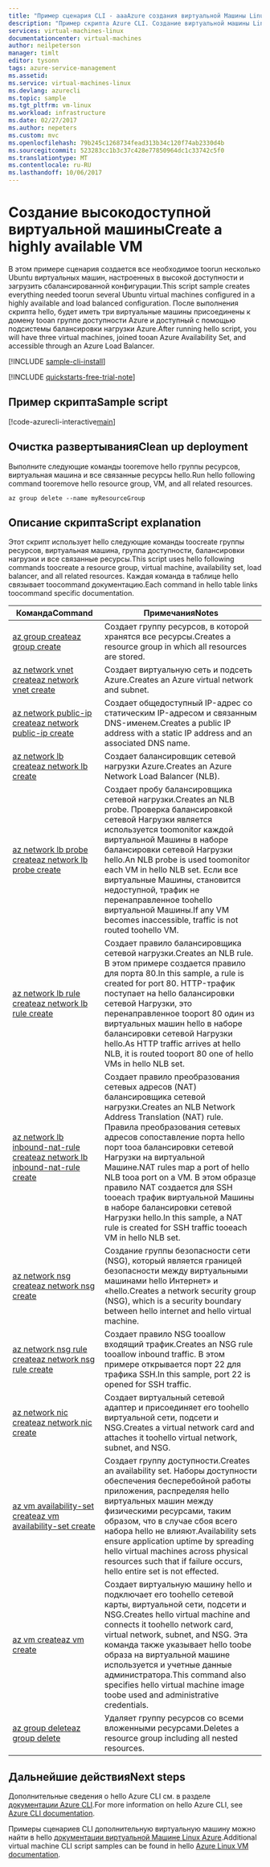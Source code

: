 ```yaml
---
title: "Пример сценария CLI - aaaAzure создания виртуальной Машины Linux с балансировкой сетевой Нагрузки | Документы Microsoft"
description: "Пример скрипта Azure CLI. Создание виртуальной машины Linux с помощью NLB"
services: virtual-machines-linux
documentationcenter: virtual-machines
author: neilpeterson
manager: timlt
editor: tysonn
tags: azure-service-management
ms.assetid: 
ms.service: virtual-machines-linux
ms.devlang: azurecli
ms.topic: sample
ms.tgt_pltfrm: vm-linux
ms.workload: infrastructure
ms.date: 02/27/2017
ms.author: nepeters
ms.custom: mvc
ms.openlocfilehash: 79b245c1268734fead313b34c120f74ab2330d4b
ms.sourcegitcommit: 523283cc1b3c37c428e77850964dc1c33742c5f0
ms.translationtype: MT
ms.contentlocale: ru-RU
ms.lasthandoff: 10/06/2017
---
```

# <a name="create-a-highly-available-vm"></a><span data-ttu-id="2cd1e-103">Создание высокодоступной виртуальной машины</span><span class="sxs-lookup"><span data-stu-id="2cd1e-103">Create a highly available VM</span></span>

<span data-ttu-id="2cd1e-104">В этом примере сценария создается все необходимое toorun несколько Ubuntu виртуальных машин, настроенных в высокой доступности и загрузить сбалансированной конфигурации.</span><span class="sxs-lookup"><span data-stu-id="2cd1e-104">This script sample creates everything needed toorun several Ubuntu virtual machines configured in a highly available and load balanced configuration.</span></span> <span data-ttu-id="2cd1e-105">После выполнения скрипта hello, будет иметь три виртуальные машины присоединены к домену tooan группе доступности Azure и доступный с помощью подсистемы балансировки нагрузки Azure.</span><span class="sxs-lookup"><span data-stu-id="2cd1e-105">After running hello script, you will have three virtual machines, joined tooan Azure Availability Set, and accessible through an Azure Load Balancer.</span></span> 

[!INCLUDE [sample-cli-install](../../../includes/sample-cli-install.md)]

[!INCLUDE [quickstarts-free-trial-note](../../../includes/quickstarts-free-trial-note.md)]

## <a name="sample-script"></a><span data-ttu-id="2cd1e-106">Пример скрипта</span><span class="sxs-lookup"><span data-stu-id="2cd1e-106">Sample script</span></span>

[!code-azurecli-interactive[main](../../../cli_scripts/virtual-machine/create-vm-nlb/create-vm-nlb.sh "Quick Create VM")]

## <a name="clean-up-deployment"></a><span data-ttu-id="2cd1e-107">Очистка развертывания</span><span class="sxs-lookup"><span data-stu-id="2cd1e-107">Clean up deployment</span></span> 

<span data-ttu-id="2cd1e-108">Выполните следующие команды tooremove hello группы ресурсов, виртуальная машина и все связанные ресурсы hello.</span><span class="sxs-lookup"><span data-stu-id="2cd1e-108">Run hello following command tooremove hello resource group, VM, and all related resources.</span></span>

```azurecli-interactive 
az group delete --name myResourceGroup
```

## <a name="script-explanation"></a><span data-ttu-id="2cd1e-109">Описание скрипта</span><span class="sxs-lookup"><span data-stu-id="2cd1e-109">Script explanation</span></span>

<span data-ttu-id="2cd1e-110">Этот скрипт использует hello следующие команды toocreate группы ресурсов, виртуальная машина, группа доступности, балансировки нагрузки и все связанные ресурсы.</span><span class="sxs-lookup"><span data-stu-id="2cd1e-110">This script uses hello following commands toocreate a resource group, virtual machine, availability set, load balancer, and all related resources.</span></span> <span data-ttu-id="2cd1e-111">Каждая команда в таблице hello связывает toocommand документацию.</span><span class="sxs-lookup"><span data-stu-id="2cd1e-111">Each command in hello table links toocommand specific documentation.</span></span>

| <span data-ttu-id="2cd1e-112">Команда</span><span class="sxs-lookup"><span data-stu-id="2cd1e-112">Command</span></span> | <span data-ttu-id="2cd1e-113">Примечания</span><span class="sxs-lookup"><span data-stu-id="2cd1e-113">Notes</span></span> |
|---|---|
| [<span data-ttu-id="2cd1e-114">az group create</span><span class="sxs-lookup"><span data-stu-id="2cd1e-114">az group create</span></span>](https://docs.microsoft.com/cli/azure/group#create) | <span data-ttu-id="2cd1e-115">Создает группу ресурсов, в которой хранятся все ресурсы.</span><span class="sxs-lookup"><span data-stu-id="2cd1e-115">Creates a resource group in which all resources are stored.</span></span> |
| [<span data-ttu-id="2cd1e-116">az network vnet create</span><span class="sxs-lookup"><span data-stu-id="2cd1e-116">az network vnet create</span></span>](https://docs.microsoft.com/cli/azure/network/vnet#create) | <span data-ttu-id="2cd1e-117">Создает виртуальную сеть и подсеть Azure.</span><span class="sxs-lookup"><span data-stu-id="2cd1e-117">Creates an Azure virtual network and subnet.</span></span> |
| [<span data-ttu-id="2cd1e-118">az network public-ip create</span><span class="sxs-lookup"><span data-stu-id="2cd1e-118">az network public-ip create</span></span>](https://docs.microsoft.com/cli/azure/network/public-ip#create) | <span data-ttu-id="2cd1e-119">Создает общедоступный IP-адрес со статическим IP-адресом и связанным DNS-именем.</span><span class="sxs-lookup"><span data-stu-id="2cd1e-119">Creates a public IP address with a static IP address and an associated DNS name.</span></span> |
| [<span data-ttu-id="2cd1e-120">az network lb create</span><span class="sxs-lookup"><span data-stu-id="2cd1e-120">az network lb create</span></span>](https://docs.microsoft.com/cli/azure/network/lb#create) | <span data-ttu-id="2cd1e-121">Создает балансировщик сетевой нагрузки Azure.</span><span class="sxs-lookup"><span data-stu-id="2cd1e-121">Creates an Azure Network Load Balancer (NLB).</span></span> |
| [<span data-ttu-id="2cd1e-122">az network lb probe create</span><span class="sxs-lookup"><span data-stu-id="2cd1e-122">az network lb probe create</span></span>](https://docs.microsoft.com/cli/azure/network/lb/probe#create) | <span data-ttu-id="2cd1e-123">Создает пробу балансировщика сетевой нагрузки.</span><span class="sxs-lookup"><span data-stu-id="2cd1e-123">Creates an NLB probe.</span></span> <span data-ttu-id="2cd1e-124">Проверка балансировкой сетевой Нагрузки является используется toomonitor каждой виртуальной Машины в наборе балансировки сетевой Нагрузки hello.</span><span class="sxs-lookup"><span data-stu-id="2cd1e-124">An NLB probe is used toomonitor each VM in hello NLB set.</span></span> <span data-ttu-id="2cd1e-125">Если все виртуальные Машины, становится недоступной, трафик не перенаправленное toohello виртуальной Машины.</span><span class="sxs-lookup"><span data-stu-id="2cd1e-125">If any VM becomes inaccessible, traffic is not routed toohello VM.</span></span> |
| [<span data-ttu-id="2cd1e-126">az network lb rule create</span><span class="sxs-lookup"><span data-stu-id="2cd1e-126">az network lb rule create</span></span>](https://docs.microsoft.com/cli/azure/network/lb/rule#create) | <span data-ttu-id="2cd1e-127">Создает правило балансировщика сетевой нагрузки.</span><span class="sxs-lookup"><span data-stu-id="2cd1e-127">Creates an NLB rule.</span></span> <span data-ttu-id="2cd1e-128">В этом примере создается правило для порта 80.</span><span class="sxs-lookup"><span data-stu-id="2cd1e-128">In this sample, a rule is created for port 80.</span></span> <span data-ttu-id="2cd1e-129">HTTP-трафик поступает на hello балансировки сетевой Нагрузки, это перенаправленное tooport 80 один из виртуальных машин hello в наборе балансировки сетевой Нагрузки hello.</span><span class="sxs-lookup"><span data-stu-id="2cd1e-129">As HTTP traffic arrives at hello NLB, it is routed tooport 80 one of hello VMs in hello NLB set.</span></span> |
| [<span data-ttu-id="2cd1e-130">az network lb inbound-nat-rule create</span><span class="sxs-lookup"><span data-stu-id="2cd1e-130">az network lb inbound-nat-rule create</span></span>](https://docs.microsoft.com/cli/azure/network/lb/inbound-nat-rule#create) | <span data-ttu-id="2cd1e-131">Создает правило преобразования сетевых адресов (NAT) балансировщика сетевой нагрузки.</span><span class="sxs-lookup"><span data-stu-id="2cd1e-131">Creates an NLB Network Address Translation (NAT) rule.</span></span>  <span data-ttu-id="2cd1e-132">Правила преобразования сетевых адресов сопоставление порта hello порт tooa балансировки сетевой Нагрузки на виртуальной Машине.</span><span class="sxs-lookup"><span data-stu-id="2cd1e-132">NAT rules map a port of hello NLB tooa port on a VM.</span></span> <span data-ttu-id="2cd1e-133">В этом образце правило NAT создается для SSH tooeach трафик виртуальной Машины в наборе балансировки сетевой Нагрузки hello.</span><span class="sxs-lookup"><span data-stu-id="2cd1e-133">In this sample, a NAT rule is created for SSH traffic tooeach VM in hello NLB set.</span></span>  |
| [<span data-ttu-id="2cd1e-134">az network nsg create</span><span class="sxs-lookup"><span data-stu-id="2cd1e-134">az network nsg create</span></span>](https://docs.microsoft.com/cli/azure/network/nsg#create) | <span data-ttu-id="2cd1e-135">Создание группы безопасности сети (NSG), который является границей безопасности между виртуальными машинами hello Интернет» и «hello.</span><span class="sxs-lookup"><span data-stu-id="2cd1e-135">Creates a network security group (NSG), which is a security boundary between hello internet and hello virtual machine.</span></span> |
| [<span data-ttu-id="2cd1e-136">az network nsg rule create</span><span class="sxs-lookup"><span data-stu-id="2cd1e-136">az network nsg rule create</span></span>](https://docs.microsoft.com/cli/azure/network/nsg/rule#create) | <span data-ttu-id="2cd1e-137">Создает правило NSG tooallow входящий трафик.</span><span class="sxs-lookup"><span data-stu-id="2cd1e-137">Creates an NSG rule tooallow inbound traffic.</span></span> <span data-ttu-id="2cd1e-138">В этом примере открывается порт 22 для трафика SSH.</span><span class="sxs-lookup"><span data-stu-id="2cd1e-138">In this sample, port 22 is opened for SSH traffic.</span></span> |
| [<span data-ttu-id="2cd1e-139">az network nic create</span><span class="sxs-lookup"><span data-stu-id="2cd1e-139">az network nic create</span></span>](https://docs.microsoft.com/cli/azure/network/nic#create) | <span data-ttu-id="2cd1e-140">Создает виртуальный сетевой адаптер и присоединяет его toohello виртуальной сети, подсети и NSG.</span><span class="sxs-lookup"><span data-stu-id="2cd1e-140">Creates a virtual network card and attaches it toohello virtual network, subnet, and NSG.</span></span> |
| [<span data-ttu-id="2cd1e-141">az vm availability-set create</span><span class="sxs-lookup"><span data-stu-id="2cd1e-141">az vm availability-set create</span></span>](https://docs.microsoft.com/cli/azure/network/lb/rule#create) | <span data-ttu-id="2cd1e-142">Создает группу доступности.</span><span class="sxs-lookup"><span data-stu-id="2cd1e-142">Creates an availability set.</span></span> <span data-ttu-id="2cd1e-143">Наборы доступности обеспечения бесперебойной работы приложения, распределяя hello виртуальных машин между физическими ресурсами, таким образом, что в случае сбоя всего набора hello не влияют.</span><span class="sxs-lookup"><span data-stu-id="2cd1e-143">Availability sets ensure application uptime by spreading hello virtual machines across physical resources such that if failure occurs, hello entire set is not effected.</span></span> |
| [<span data-ttu-id="2cd1e-144">az vm create</span><span class="sxs-lookup"><span data-stu-id="2cd1e-144">az vm create</span></span>](https://docs.microsoft.com/cli/azure/vm/availability-set#create) | <span data-ttu-id="2cd1e-145">Создает виртуальную машину hello и подключает его toohello сетевой карты, виртуальной сети, подсети и NSG.</span><span class="sxs-lookup"><span data-stu-id="2cd1e-145">Creates hello virtual machine and connects it toohello network card, virtual network, subnet, and NSG.</span></span> <span data-ttu-id="2cd1e-146">Эта команда также указывает hello toobe образа на виртуальной машине используется и учетные данные администратора.</span><span class="sxs-lookup"><span data-stu-id="2cd1e-146">This command also specifies hello virtual machine image toobe used and administrative credentials.</span></span>  |
| [<span data-ttu-id="2cd1e-147">az group delete</span><span class="sxs-lookup"><span data-stu-id="2cd1e-147">az group delete</span></span>](https://docs.microsoft.com/cli/azure/vm/extension#set) | <span data-ttu-id="2cd1e-148">Удаляет группу ресурсов со всеми вложенными ресурсами.</span><span class="sxs-lookup"><span data-stu-id="2cd1e-148">Deletes a resource group including all nested resources.</span></span> |

## <a name="next-steps"></a><span data-ttu-id="2cd1e-149">Дальнейшие действия</span><span class="sxs-lookup"><span data-stu-id="2cd1e-149">Next steps</span></span>

<span data-ttu-id="2cd1e-150">Дополнительные сведения о hello Azure CLI см. в разделе [документации Azure CLI](https://docs.microsoft.com/cli/azure/overview).</span><span class="sxs-lookup"><span data-stu-id="2cd1e-150">For more information on hello Azure CLI, see [Azure CLI documentation](https://docs.microsoft.com/cli/azure/overview).</span></span>

<span data-ttu-id="2cd1e-151">Примеры сценариев CLI дополнительную виртуальную машину можно найти в hello [документации виртуальной Машине Linux Azure](../linux/cli-samples.md?toc=%2fazure%2fvirtual-machines%2flinux%2ftoc.json).</span><span class="sxs-lookup"><span data-stu-id="2cd1e-151">Additional virtual machine CLI script samples can be found in hello [Azure Linux VM documentation](../linux/cli-samples.md?toc=%2fazure%2fvirtual-machines%2flinux%2ftoc.json).</span></span>
